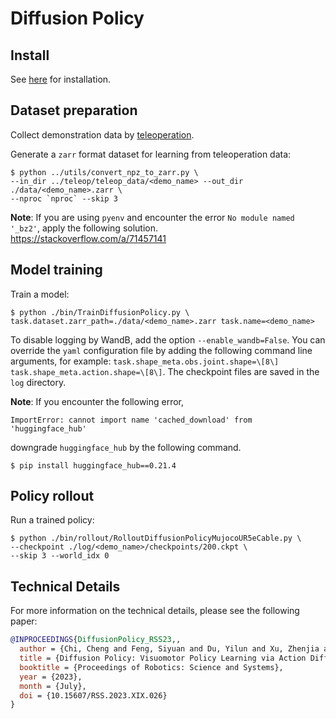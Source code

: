 # Diffusion Policy

## Install
See [here](../../doc/install.md#Diffusion-policy) for installation.

## Dataset preparation
Collect demonstration data by [teleoperation](../teleop).

Generate a `zarr` format dataset for learning from teleoperation data:
```console
$ python ../utils/convert_npz_to_zarr.py \
--in_dir ../teleop/teleop_data/<demo_name> --out_dir ./data/<demo_name>.zarr \
--nproc `nproc` --skip 3
```

**Note**: If you are using `pyenv` and encounter the error `No module named '_bz2'`, apply the following solution.  
https://stackoverflow.com/a/71457141

## Model training
Train a model:
```console
$ python ./bin/TrainDiffusionPolicy.py \
task.dataset.zarr_path=./data/<demo_name>.zarr task.name=<demo_name>
```
To disable logging by WandB, add the option `--enable_wandb=False`.
You can override the `yaml` configuration file by adding the following command line arguments, for example: `task.shape_meta.obs.joint.shape=\[8\] task.shape_meta.action.shape=\[8\]`.
The checkpoint files are saved in the `log` directory.

**Note**: If you encounter the following error,
```console
ImportError: cannot import name 'cached_download' from 'huggingface_hub'
```
downgrade `huggingface_hub` by the following command.
```console
$ pip install huggingface_hub==0.21.4
```

## Policy rollout
Run a trained policy:
```console
$ python ./bin/rollout/RolloutDiffusionPolicyMujocoUR5eCable.py \
--checkpoint ./log/<demo_name>/checkpoints/200.ckpt \
--skip 3 --world_idx 0
```

## Technical Details
For more information on the technical details, please see the following paper:
```bib
@INPROCEEDINGS{DiffusionPolicy_RSS23,,
  author = {Chi, Cheng and Feng, Siyuan and Du, Yilun and Xu, Zhenjia and Cousineau, Eric and Burchfiel, Benjamin and Song, Shuran},
  title = {Diffusion Policy: Visuomotor Policy Learning via Action Diffusion},
  booktitle = {Proceedings of Robotics: Science and Systems},
  year = {2023},
  month = {July},
  doi = {10.15607/RSS.2023.XIX.026}
}
```
